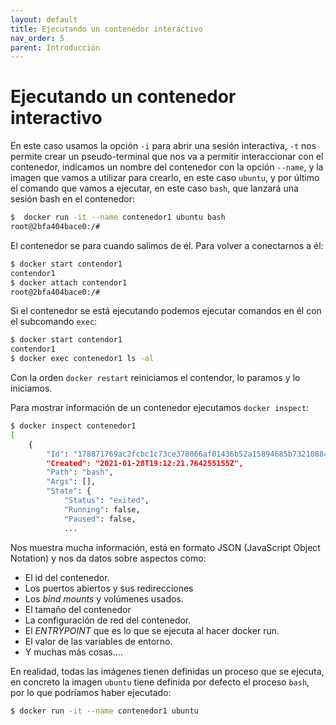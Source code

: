 ```yaml
---
layout: default
title: Ejecutando un contenedor interactivo
nav_order: 5
parent: Introducción
---
```


# Ejecutando un contenedor interactivo

En este caso usamos la opción `-i` para abrir una sesión interactiva, `-t` nos permite crear un pseudo-terminal que nos va a permitir interaccionar con el contenedor, indicamos un nombre del contenedor con la opción `--name`, y la imagen que vamos a utilizar para crearlo, en este caso `ubuntu`,  y por último el comando que vamos a ejecutar, en este caso `bash`, que lanzará una sesión bash en el contenedor:

```bash
$  docker run -it --name contenedor1 ubuntu bash 
root@2bfa404bace0:/#
```

El contenedor se para cuando salimos de él. Para volver a conectarnos a él:

```bash
$ docker start contendor1
contendor1
$ docker attach contendor1
root@2bfa404bace0:/#
```

Si el contenedor se está ejecutando podemos ejecutar comandos en él con el subcomando `exec`:

```bash
$ docker start contendor1
contendor1
$ docker exec contenedor1 ls -al
```

Con la orden `docker restart` reiniciamos el contendor, lo paramos y lo iniciamos.

Para mostrar información de un contenedor ejecutamos `docker inspect`:

```bash
$ docker inspect contenedor1 
[
    {
        "Id": "178871769ac2fcbc1c73ce378066af01436b52a15894685b7321088468a25db7",
        "Created": "2021-01-28T19:12:21.764255155Z",
        "Path": "bash",
        "Args": [],
        "State": {
            "Status": "exited",
            "Running": false,
            "Paused": false,
            ...
```

Nos muestra mucha información, está en formato JSON (JavaScript Object Notation) y nos da datos sobre aspectos como:

* El id del contenedor.
* Los puertos abiertos y sus redirecciones
* Los *bind mounts* y volúmenes usados.
* El tamaño del contenedor
* La configuración de red del contenedor.
* El *ENTRYPOINT* que es lo que se ejecuta al hacer docker run.
* El valor de las variables de entorno.
* Y muchas más cosas....

En realidad, todas las imágenes tienen definidas un proceso que se ejecuta, en concreto la imagen `ubuntu` tiene definida por defecto el proceso `bash`, por lo que podríamos haber ejecutado:

```bash
$ docker run -it --name contenedor1 ubuntu
```
